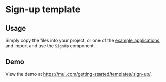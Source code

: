 # Sign-up template

## Usage

Simply copy the files into your project, or one of the [example applications](https://github.com/mui-org/material-ui/tree/master/examples), and import and use the `SignUp` component.

## Demo

View the demo at https://mui.com/getting-started/templates/sign-up/.
